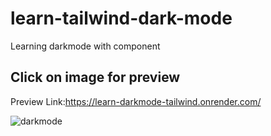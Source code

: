 # learn-tailwind-dark-mode

Learning darkmode with component

## Click on image for preview

Preview Link:https://learn-darkmode-tailwind.onrender.com/

![darkmode]([https://user-images.githubusercontent.com/110589548/221954097-d53d6e8e-b24b-4954-880a-21380d50fbc6.png](https://learn-darkmode-tailwind.onrender.com/))
